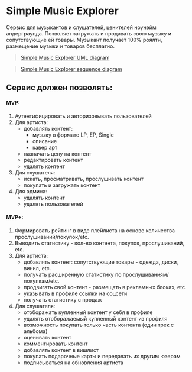 # Simple Music Explorer
Сервис для музыкантов и слушателей, ценителей ноунэйм андерграунда. 
Позволяет загружать и продавать свою музыку и сопутствующие ей товары. 
Музыкант получает 100% роялти, размещение музыки и товаров бесплатно.

>[Simple Music Explorer UML diagram](https://app.diagrams.net?lightbox=1&highlight=0000ff&edit=_blank&layers=1&nav=1&title=Untitled%20Diagram.drawio#R7V1tb6M6Fv41kXZXagSYt3xs2s7clWY03eld7d79ErmBJmgIzoIzbe6vvzbgBGwDTspLpmFUZWJjTPB5fM7j42N7Au42b59juF1%2FRZ4fTgzNe5uA%2B4lh6BpwyX80Z5%2FlWEDPMlZx4OWFjhlPwZ8%2BuzPP3QWen5QKYoRCHGzLmUsURf4Sl%2FJgHKPXcrEXFJafuoUrX8h4WsJQzP1P4OF1luta2jH%2FNz9YrdmTdS2%2F8gyXP1Yx2kX58yYGeEn%2FZZc3kNWVl0%2FW0EOvhSzwMAF3MUI4%2B7Z5u%2FND2ras2bL7PlVcPfzu2I%2Bwyg325vH7v%2FD6wf5tvdl4s4fPnxbfbnTNzur5CcOdz14k%2Fbl4z5rIj7xb2tIk5QVwgyLv93UQTcCcXPgUkIeAez1L5eI1TJJc483xCo73%2FyUJbWqx5B80yRL3b6XUnqXeApzfpul5Or1vOnPsPH28lSaKdz76cbDxsR%2FneWKD5W2YoF28zN%2FVWt3efftfYNs3a%2Fxg7r%2B%2BLPbRjZPjEsYrH9e1Zl6h75Uwl8vjs4%2FIz4n3pMDrEWm6neMj9kOIg59lWMIc3avDvYfqHlFA3sPQ8p5omnk9eT%2B0iRBKVWRvmd9VxAlXkeWWK7JmWrmirBmEisiXwjses1IYngRJR4CkLmAS%2B2%2B4DLIEx%2BiHf4dCRAUeoYiUnL8QeHJZMAxWBLz3SwIDio35Tz%2FGAVEIt%2FmFTeB59DHz13WA%2FactTLHxStQfyUs7vO81QYrW6b%2FVYuAgN7sst9ksSxcwwlTIuqCIDK0aISWRnN7%2Brtj%2B0%2Bn0H1ckA6bjh5PBTFTLpIVdfULeef6Qfjrpp5l%2BaumnlZYRFfjHFZQtdharV0HpEkHV2E%2B09esMp25UGM5D4o9ioslsFk1mrbk83zSaiqbRtYYzjcAuWzTDBOeZRt7GGm7PppHhuE4tmAVVkKkFO%2F10L1o5xAgTESN6F7DaURYGR2SAJWr1fpXF4R2ugtkYGtf%2BYGirynTzdbQ%2F4LSVaQze%2Fgqs5tdUX210F95K6UOrKyBam4%2FcXUBz%2B%2FfbXcBVm4sLaH9TVFc13P69vrGSZ%2BzoKGsg%2BWW%2FmPV%2Bmi9tCyvX3I083xrQBWbx9NzmoKHK822Dq0jrmecDS%2Bz5H9sFY%2FHa1xy890s84yNZYeK6PLJyVV5jmzeWw3cXkdt%2FcJXlAH1quCUxAAMMLAbzqji7RASmNrgIRNouSOAdLuHjnKiye7dy%2FnU6mzXRTJpSnkltpoe5cIagh44hgsU40xPscAwRAHOquc7s8M8p19seYZR64XVwEuTOHKnIRhyquNO08hTGVCNN3yb0GmcqJCOYusn%2BQSYqZhyq%2BHGH8hw%2Bx6YBPxLqGo%2FiyPkDWyHec2T36GiVN784fPwgQ5fCNNENsFtyPPGRMxIu3dVYRi4%2BceT5wan0YfiYi8Dp0fcnFQGzn%2F0b1AYX3rnuwvPtJhNFc%2FSbMVrOd1tOQ2RyV2Q5HckUfb%2F9XkJcrkz1Di6CayAvbQnPahZer25Y9rCC8L7FHmk4XiLJa7AJYdbqKMJP%2BRVdpckxom27XAeh9wXu0Y6%2BVILh8gdLzdcoDv4k1cKjuGGMmRm2SyWe6J1MQn5Cyjwykehc1lf4Vir4BSY4z1iiMITbJHg%2BvMaGGIogmiOM0aY9idscWdUdV5D4wagWRX7wDNYY1e%2F%2BEsNoRV7hGPJmW6XnGZLQWEeGMLv8NBgSWUYQ%2B3PaJZJ3ms7aqccSZ5undy1QCkJwS1PUcJNfB%2FRMJGkJ7G%2BS7HIYJJQOpKj9J8kWyu4SVtO%2F6Tf%2BskfeMbt8T78VLxe%2ByvXTqUop9F9wZf9IiCoKotWXtMy9ecz5nkuJZiFy70uYctg1UWSpJzJVUzADMv21W8p1UjFac%2FJHhH1H%2BaZFfvgdSevHNPmjxWN8hyLyLjBIYe6TXvLq054i6QD1WqS5W%2BzLcGvqBbZZ3Qnep%2FgUBgxhkEovkzJbbKSfJeKD1cll%2BjsV%2Bf2NLsgdiHIHEhmH8NkPH1ES5PYpzspysh9MvDNR6UjF63YlXZl%2FlfZ2MhRYYNKW4WIbB0v%2Fb3%2FPuj7pUrCoZW5I3mJB2myxIEXG3t82PBRtoGl0hA9X5KyPMfJ2S5yZkJH8tLP8g%2BM%2BrjjVJ%2Bc%2BoBXuAyRqaHYZ3MeVLePMuc82QyLlONUMKC%2B0wPttTl9IFx41Vb2mOnT71nmK1RVPccUwmZGntCZed2Ce4opLNws8hXRtRlDSzj3Sk55QMTQ90cWR8S2RSoJHZtKWI5uLh3Qka53apCYGF3%2Fi2OLzZI8bgJqwaSFBJ8Hwecd5XW5plsBNEhStyuWeSM7oT1FWWbo6nk%2FkKWZXPEUlomnkKeeK1xmYp0jig448JdMLjKnUagZaPNUOXGlOP4z8pls0KfIb5iNtfcpQRFMOl5HddMJuZCuJ5eyG3yDhPHYDJBFZ%2FU86SaEnmaxmfpdUj1V7XBRYDS32guINxLJRG1OBUexXX66ZjqKXOXfPyKjE3lKrcVonVLrWAqOS%2FmSFjd6ukFC1I11ddbjXAqGqC1qX8qmRIA3c93XQowOobu1DAR4ZAEZ%2B1MW8lMPi7xuVPR9ceh49siTDuf6dP7XBwzJ%2BRPVSNT2K4KaG1sDMfZleZ65MvsiRfomDx1HD1Wm4mXIHOJHdOF2RG4mHe2Q3bUlXl8T89cpuKl3IqbuoWRUcvEpydTCyn27R06N7SOrREsnx7TNtgiXOIjjVWBAYWdBpocmOspeonfAc2RyYrvfOg%2BSTxtU06BhPfDoN8jcwCKtm9INkQSCerqmiBZ4RCkcOpOwGd5ThfykhyAo7EV8hBWpHuEMHIEvGUSNr6VTgiqQFdEZaRH%2FtKWxl9NmcyFZMydZNXbKVy3DayKFX5U0OiZgW1YxkVEG1KshWhuilBAs7Mto6UoqWxDt0sLAjI4zMXfKyC8O0q48Rw0NAY%2BiIYUvs%2BYUVsSMF6SSsRn09U936%2FQ%2Bxnsmq0k1sLXf9aqbauR9a4P87GOEA7%2BVVjOqsTp0ddMOvQ2Rscfg8EpnWxDs0kbHFyb%2BRn3Qr8R69I9JZKFaxZE4nX3itylLGaZ3TgltMSSxumxvO%2FELBLaBqV4jjousO41vSDSfk202MCq9%2BDvugPS5yckf%2BkxXOorlCBtOSeHuc3pH%2F4qplBI0BLiPR6RYYQ0fuSo41EaRc2Ij2OUSUWsw9mKzTfQfzHWjz%2FWi1SV9HCzSdUVtJTBqPolI9jJ153S7iMHb%2BDHXlcwbY%2BcKMDVkczel4O1qgMAPQGvykhx2rn4SmTdS3UT4ffq4i%2FAbdDZnfkJ5fhqd84PGsoaKu4acQ09K29rvs3bjZmKPxGIshz9vm4GfyM%2Bbnwk%2BoqGP4nXiST86iipgirc8cDYS%2BrNEKRTB8OOZeHupqtxdrPt9npgi7liEGeGfDuRATKjobYiQZI4SLxWO4XX9Fnk9L%2FAU%3D)

>[Simple Music Explorer sequence diagram](https://app.diagrams.net?lightbox=1&highlight=0000ff&edit=_blank&layers=1&nav=1#R7Vxtc6I6FP41fmwngIB%2BrG13b%2Bfu3rt3nd378qUTMCLTSNwQq%2B6v3yABIQG0XlCsdDpTOcEQ8zznSc45sT3jfr7%2BSOFi9plMEO7pYLLuGQ89Xdf4L%2F8TWTaxxRroscGj%2FkTctDOM%2FZ9IGIGwLv0JCnM3MkIw8xd5o0uCALksZ4OUklX%2BtinB%2BacuoIcUw9iFWLX%2B7U%2FYTFg1AHYNvyHfm4lHD0zR4ED3xaNkGYjn9XRjuv2Jm%2Bcw6UvcH87ghKwyJuOxZ9xTQlj8ar6%2BRzia22Ta4vd9KGlNx01RwA55g%2B1AB2pu33F1e9p3wI3A6RXipZiLO%2Bws52K0bJPMEB%2F4Inq5nONP%2FhRhP%2BBXowWi%2FhwxRHkLFuYvO9toNfMZGi%2BgG711xbnDbTM2x%2FxK4y85nAzyt9D0GmO4CH1n%2B1TALRS5Sxr6r%2BgrCmPWRFayZNGT7lM2bG%2BNUEAT0VU60WDb79x3xWsMHYRHKWz3BJPo8QHZfqCQUfKSciDqaMrH%2BAHOfRxR%2BzuiExhAYRY81jiKI4h9L%2BAXLgdi%2B9FVZARYr4gytM6YBFIfEeHTRjf8FtGqJywTXjUUl6sMRROGzjLs1AfCCIVbeGnXO2rwF4IdBzIl8dUMVRSWZLBdED9g2%2Bebo575IJGFUDYjHgkgztJlByFoJ4Sl7nMwpn0zB2mKXw5TFdJ%2BE4gaCqBjEnid67fA9Y1hq1xfZUrn%2BsZbMZVd3zqd65sj8ENff3uyFs7rWPPCmf1k32gdqLWDmm70zqHnA3UvR5kfsk7RW6DomtYmRR92vl%2FqPk3v5VLhrxVRXV2jXYogQ88h39Q9a1X4Rh%2FZ59HwnZg1hzBG5rwBBZO7KLyObJi4L3sBOxAeDgLd%2FMOvbsAtAHZi%2BVeQYnvxsM5dbbJXGaJtjaX%2BySD1UBngybYGTXLZgVK8%2BWBNbdCP30QRhoxrWe5xRYiK7r5EPpSRA0taOMxoJnY%2FUochWVIXiT6y8b3UbV8KGdMQMukonpCKjpIbyXQaIqZQMp2VI3eS6qZDsBQWph2OJGnKLyBTqx76csKMxSARdsjqcWcYbQ28IRlvFT1jWKs1uprC4EAK%2F0%2B66obEKwAOIugRnCncq%2FYrxe2PdoobuNWy9MtrXe3yVrXHf4vC6cCoS%2BGKFE0QyNDyeqcfqXc6kLs9p94VYmAq3P2TThB9YqhLs7ZhZ27rZ9yZFzLG6nbnlZ50CdnWwg9gF0tBJwMtkIGB1TYZ6IL0ai%2B6hCRd8a5MLaV9CzsZaIUMmIO2yUBBzNzpQM6NLiJjV%2FwR1Kyds9zUl627xERIpRPsjXjF3rnphIgNzpsQ0QoyIjPkvnCVros77y4ZMjyQGg0kQywjrzw1pT8Gw%2FanPzQ1%2F3F1y9fbcxJqeeDMW1Y1JxEtVLVlXi9loWp6XbHkRLvJhbN%2FnDoUkEjpq0QgjnD%2Bn4u7v37HpvP5%2B4w84%2F80HFo%2FCs6YfCKeH%2FAggnsbxl3MU5faKNJSwN6DD5r2k33ySYKeQuLo17lo7IGx3MfamAItHu2VRrPNI2sXOe0JkVVD2QfIoAND1Il8C0RePlLcApFXY9hOCqqcq5V5rcLhqtFCl%2BBuiQ7IB1FboANqWbTTgSrHuhwdUEuYOIr%2FquC9%2BKyBlCLIJ7er%2BJ9NYFYFRQf4es3H%2FUzTzHdRX3a7eOOrrh8BicaXptmP5w5ZIN40msBwluo6bxa4D8phbH7aNekIgmlL0743nZvgNxzemtVdNY2gqul85M%2BMC%2BiVeX%2FztDEAuDWAOdBNva%2Fb6Qn1BHlZ3A8%2BW9kH1R2VsJHDBDeZ28R6XTr8sufsGBn3WC8%2F1S9L1cLNFquLIZUs01TzW9Wlb8jqonTVtLqo%2B4r3jp68Nlhv%2FmZH6dqgdNUwesnxq9x%2B38JMaHAOQevHkiQNN3Gwdsdv0LTFetfIX3nR36%2FI80O%2Bw86WF%2BJ%2B%2BTjjruMbFZ50gejpA1H53HULAlG9S04fHIlm%2Fn%2FNJdQdEiQ7aGuH9tyFh4KvvnaVhxYJvXyyvg1C35UeDleDC6s96OqBs6740BIpkE%2FXt0EKrvTbdkdJgXlhUqBmIamIEaswfn9JyL0liMQL9tcgTpbxkI%2FYn7oIoaspwmsoQsgnUI8uQtjWuYsQupom7IoQTXmrnS9CWHnkjy1CDKXTCk0VIcqe02gRwlAToe89jc1pkpvno4sQQ3DuIoShJgvfO3ry2nB0EUJdG%2BorQvDL3T%2FUjm%2Ff%2Fddy4%2FEX)


## Сервис должен позволять:
#### MVP:
1. Аутентифицировать и авторизовывать пользователей
2. Для артиста:
    * добавлять контент:
        - музыку в формате LP, EP, Single
        - описание
        - кавер арт
    * назначать цену на контент
    * редактировать контент
    * удалять контент
3. Для слушателя:
    * искать, просматривать, прослушивать контент
    * покупать и загружать контент
4. Для админа:
    * удалять контент
    * удалять пользователей
    
#### MVP+:
1. Формировать рейтинг в виде плейлиста на основе количества прослушиваний/покупок/etc. 
2. Выводить статистику - кол-во контента, покупок, прослушиваний, etc.
3. Для артиста:
    * добавлять контент: сопутствующие товары - одежда, диски, винил, etc.
    * получать расширенную статистику по прослушиваниям/покупкам/etc.
    * продвигать свой контент - размещать в рекламных блоках, etc.
    * указывать в профиле ссылки на соцсети
    * получать статистику с продаж
4. Для слушателя:
    * отоборажать купленный контент у себя в профиле
    * удалять отоборажаемый купленный контент из профиля
    * возможность покупать только часть контента (один трек с альбома)
    * оценивать контент
    * комментировать контент
    * добавлять контент в вишлист
    * покупать подарочные карты и передавать их другим юзерам
    * подписываться на обновления артиста
    